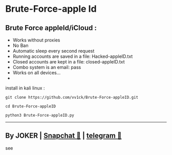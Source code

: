# Brute-Force-apple Id

Brute Force appleId/iCloud :
-
- Works without proxies
- No Ban
- Automatic sleep every second request
- Running accounts are saved in a file:
Hacked-appleID.txt
- Closed accounts are kept in a file:
closed-appleID.txt
- Combo system is an email: pass
- Works on all devices...
-
install in kali linux :

<!--START_SECTION:waka-->
```
git clone https://github.com/vv1ck/Brute-Force-appleID.git
```
<!--END_SECTION:waka-->

<!--START_SECTION:waka-->
```
cd Brute-Force-appleID
```
<!--END_SECTION:waka-->

<!--START_SECTION:waka-->
```
python3 Brute-Force-appleID.py
```
<!--END_SECTION:waka-->

--------------------
By JOKER | <a class="" href="https://www.snapchat.com/add/jokermr5oos4800?">Snapchat 👻</a> | <a class="" href="http://t.me/vv1ck">telegram 🔷</a>
-
see
